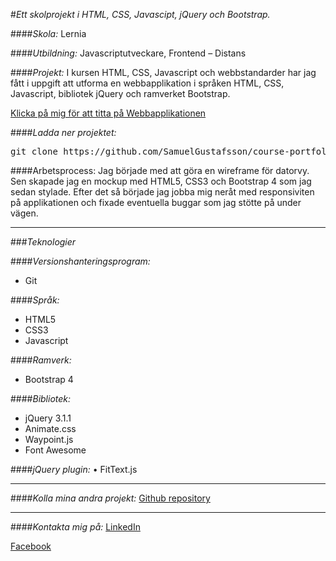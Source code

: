 #_Ett skolprojekt i HTML, CSS, Javascipt, jQuery och Bootstrap._

####_Skola:_ Lernia

####_Utbildning:_ Javascriptutveckare, Frontend – Distans

####_Projekt:_ I kursen HTML, CSS, Javascript och webbstandarder har jag fått i uppgift att utforma en webbapplikation i språken HTML, CSS, Javascript, bibliotek jQuery och ramverket Bootstrap.

[Klicka på mig för att titta på Webbapplikationen](https://samuelgustafsson.github.io/course-portfolio/)

####_Ladda ner projektet:_
<pre>git clone https://github.com/SamuelGustafsson/course-portfolio.git</pre>

####Arbetsprocess: 
Jag började med att göra en wireframe för datorvy. Sen skapade jag en mockup med HTML5, CSS3 och Bootstrap 4 som jag sedan stylade. Efter det så började jag jobba mig neråt med responsiviten på applikationen och fixade eventuella buggar som jag stötte på under vägen.   

---

###_Teknologier_

####_Versionshanteringsprogram:_
*	Git

####_Språk:_
* HTML5
* CSS3
* Javascript

####_Ramverk:_
*	Bootstrap 4

####_Bibliotek:_
*	jQuery 3.1.1
*	Animate.css
*	Waypoint.js
*	Font Awesome

####_jQuery plugin:_
•	FitText.js

---

####_Kolla mina andra projekt:_
[Github repository](https://github.com/SamuelGustafsson?tab=repositories)

---

####_Kontakta mig på:_
[LinkedIn](https://se.linkedin.com/in/samuel-gustafsson)

[Facebook](https://www.facebook.com/Samuel89?ref=br_rs)
